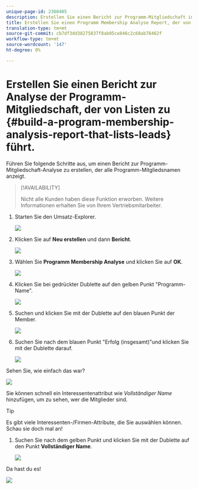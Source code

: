 ```yaml
---
unique-page-id: 2360405
description: Erstellen Sie einen Bericht zur Programm-Mitgliedschaft in der Analyse, den Listen führen - Marketing-Dokumente - Produktdokumentation
title: Erstellen Sie einen Programm Membership Analyse Report, der von Listen geleitet wird.
translation-type: tm+mt
source-git-commit: cb7df3dd38275837f8ab05ce846c2c68ab78462f
workflow-type: tm+mt
source-wordcount: '147'
ht-degree: 0%

---
```



# Erstellen Sie einen Bericht zur Analyse der Programm-Mitgliedschaft, der von Listen zu {#build-a-program-membership-analysis-report-that-lists-leads} führt.

Führen Sie folgende Schritte aus, um einen Bericht zur Programm-Mitgliedschaft-Analyse zu erstellen, der alle Programm-Mitgliedsnamen anzeigt.

>[!AVAILABILITY]
>
>Nicht alle Kunden haben diese Funktion erworben. Weitere Informationen erhalten Sie von Ihrem Vertriebsmitarbeiter.

1. Starten Sie den Umsatz-Explorer.

   ![](assets/one.png)

1. Klicken Sie auf **Neu erstellen** und dann **Bericht**.

   ![](assets/two.png)

1. Wählen Sie **Programm Membership Analyse** und klicken Sie auf **OK**.

   ![](assets/three.png)

1. Klicken Sie bei gedrückter Dublette auf den gelben Punkt &quot;Programm-Name&quot;.

   ![](assets/four.png)

1. Suchen und klicken Sie mit der Dublette auf den blauen Punkt der Member.

   ![](assets/five.png)

1. Suchen Sie nach dem blauen Punkt &quot;Erfolg (insgesamt)&quot;und klicken Sie mit der Dublette darauf.

   ![](assets/six.png)

Sehen Sie, wie einfach das war?

![](assets/seven.png)

Sie können schnell ein Interessentenattribut wie _Vollständiger Name_ hinzufügen, um zu sehen, wer die Mitglieder sind.

>[!TIP]
>
>Es gibt viele Interessenten-/Firmen-Attribute, die Sie auswählen können. Schau sie doch mal an!

1. Suchen Sie nach dem gelben Punkt und klicken Sie mit der Dublette auf den Punkt **Vollständiger Name**.

   ![](assets/eight.png)

Da hast du es!

![](assets/nine.png)
